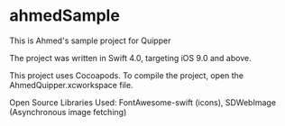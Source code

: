 # ahmedSample
This is Ahmed's sample project for Quipper

The project was written in Swift 4.0, targeting iOS 9.0 and above.

This project uses Cocoapods. To compile the project, open the AhmedQuipper.xcworkspace file.

Open Source Libraries Used: FontAwesome-swift (icons), SDWebImage (Asynchronous image fetching)
